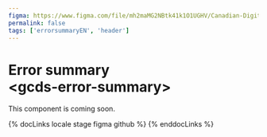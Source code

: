 ```yaml
---
figma: https://www.figma.com/file/mh2maMG2NBtk41k1O1UGHV/Canadian-Digital-Service%E2%80%A8---GC-Design-System?node-id=953%3A2237&t=CNFu5vZBMMrGho6u-0
permalink: false
tags: ['errorsummaryEN', 'header']
---
```


# Error summary <br>&lt;gcds-error-summary&gt;

This component is coming soon.

{% docLinks locale stage figma github %}
{% enddocLinks %}

<br/>
